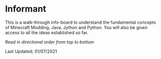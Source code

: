 # Informant

This is a walk-through info-board to understand the fundamental concepts of Minecraft Modding, Java, Jython and Python. You will also be given access to all the ideas established so far.

_Read in directional order from top to bottom_

Last Updated; 01/07/2021
